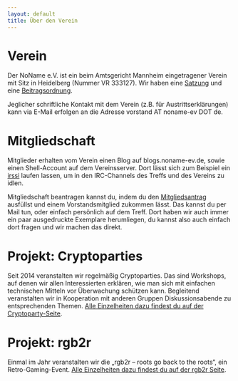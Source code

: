 ```yaml
---
layout: default
title: Über den Verein
---
```


# Verein
Der NoName e.V. ist ein beim Amtsgericht Mannheim eingetragener Verein mit Sitz
in Heidelberg (Nummer VR 333127). Wir haben eine [Satzung](satzung.html) und
eine [Beitragsordnung](beitragsordnung.html).

Jeglicher schriftliche Kontakt mit dem Verein (z.B. für Austrittserklärungen)
kann via E-Mail erfolgen an die Adresse vorstand AT noname-ev DOT de.


# Mitgliedschaft

Mitglieder erhalten vom Verein einen Blog auf blogs.noname-ev.de, sowie einen
Shell-Account auf dem Vereinsserver. Dort lässt sich zum Beispiel ein
[irssi](http://www.irssi.org/) laufen lassen, um in den IRC-Channels des Treffs
und des Vereins zu idlen.

Mitgliedschaft beantragen kannst du, indem du den
[Mitgliedsantrag](mitgliedsantrag.pdf) ausfüllst und einem Vorstandsmitglied
zukommen lässt. Das kannst du per Mail tun, oder einfach persönlich auf dem
Treff. Dort haben wir auch immer ein paar ausgedruckte Exemplare herumliegen,
du kannst also auch einfach dort fragen und wir machen das direkt.

# Projekt: Cryptoparties

Seit 2014 veranstalten wir regelmäßig Cryptoparties. Das sind Workshops, auf denen 
wir allen Interessierten erklären, wie man sich mit einfachen technischen Mitteln vor 
Überwachung schützen kann. Begleitend veranstalten wir in Kooperation mit anderen
Gruppen Diskussionsabende zu entsprechenden Themen.
[Alle Einzelheiten dazu findest du auf der Cryptoparty-Seite](/cryptoparty.html).

# Projekt: rgb2r

Einmal im Jahr veranstalten wir die „rgb2r – roots go back to the roots“, ein
Retro-Gaming-Event. [Alle Einzelheiten dazu findest du auf der rgb2r Seite](http://rgb2r.noname-ev.de/).
